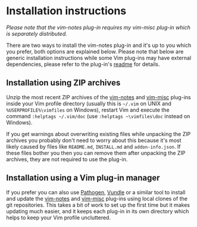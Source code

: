 # Installation instructions

*Please note that the vim-notes plug-in requires my vim-misc plug-in which is separately distributed.*

There are two ways to install the vim-notes plug-in and it's up to you which you prefer, both options are explained below. Please note that below are generic installation instructions while some Vim plug-ins may have external dependencies, please refer to the plug-in's [readme](README.md) for details.

## Installation using ZIP archives

Unzip the most recent ZIP archives of the [vim-notes](http://peterodding.com/code/vim/downloads/notes.zip) and [vim-misc](http://peterodding.com/code/vim/downloads/misc.zip) plug-ins inside your Vim profile directory (usually this is `~/.vim` on UNIX and `%USERPROFILE%\vimfiles` on Windows), restart Vim and execute the command `:helptags ~/.vim/doc` (use `:helptags ~\vimfiles\doc` instead on Windows).

If you get warnings about overwriting existing files while unpacking the ZIP archives you probably don't need to worry about this because it's most likely caused by files like `README.md`, `INSTALL.md` and `addon-info.json`. If these files bother you then you can remove them after unpacking the ZIP archives, they are not required to use the plug-in.

## Installation using a Vim plug-in manager

If you prefer you can also use [Pathogen](http://www.vim.org/scripts/script.php?script_id=2332), [Vundle](https://github.com/gmarik/vundle) or a similar tool to install and update the [vim-notes](https://github.com/vnotes/vim-notes) and [vim-misc](https://github.com/vnotes/vim-misc) plug-ins using local clones of the git repositories. This takes a bit of work to set up the first time but it makes updating much easier, and it keeps each plug-in in its own directory which helps to keep your Vim profile uncluttered.
